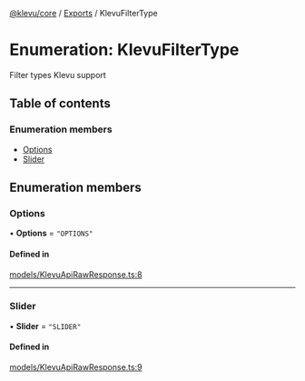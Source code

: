 [@klevu/core]() / [Exports](../modules.md) / KlevuFilterType

# Enumeration: KlevuFilterType

Filter types Klevu support

## Table of contents

### Enumeration members

- [Options](KlevuFilterType.md#options)
- [Slider](KlevuFilterType.md#slider)

## Enumeration members

### Options

• **Options** = `"OPTIONS"`

#### Defined in

[models/KlevuApiRawResponse.ts:8](https://github.com/klevultd/frontend-sdk/blob/f14d7e9/packages/klevu-core/src/models/KlevuApiRawResponse.ts#L8)

___

### Slider

• **Slider** = `"SLIDER"`

#### Defined in

[models/KlevuApiRawResponse.ts:9](https://github.com/klevultd/frontend-sdk/blob/f14d7e9/packages/klevu-core/src/models/KlevuApiRawResponse.ts#L9)

